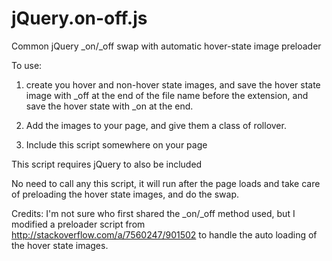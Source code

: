jQuery.on-off.js
================

Common jQuery \_on/\_off swap with automatic hover-state image preloader

To use:
	
1. create you hover and non-hover state images, and save the hover
state image with \_off at the end of the file name before the 
extension, and save the hover state with \_on at the end.

2. Add the images to your page, and give them a class of rollover.

3. Include this script somewhere on your page

This script requires jQuery to also be included 

No need to call any this script, it will run after the page loads
and take care of preloading the hover state images, and do the swap.

Credits: I'm not sure who first shared the \_on/\_off method used,
but I modified a preloader script from http://stackoverflow.com/a/7560247/901502
to handle the auto loading of the hover state images.
